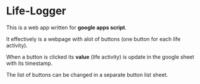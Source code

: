 # Life-Logger
This is a web app written for <b>google apps script</b>.<p>
It effectively is a webpage with alot of buttons (one button for each life activity).<p>
When a button is clicked its <b>value</b> (life activity) is update in the google sheet with its timestamp.<p>
The list of buttons can be changed in a separate button list sheet.<p>
